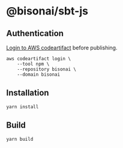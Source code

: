 # @bisonai/sbt-js

## Authentication

[Login to AWS codeartifact](https://www.notion.so/krustuniverse/AWS-Code-Artifact-50a3a3864116485f91f2c61d98b1ad9f) before publishing.

```shell
aws codeartifact login \
    --tool npm \
    --repository bisonai \
    --domain bisonai
```

## Installation

```shell
yarn install
```

## Build

```shell
yarn build
```
